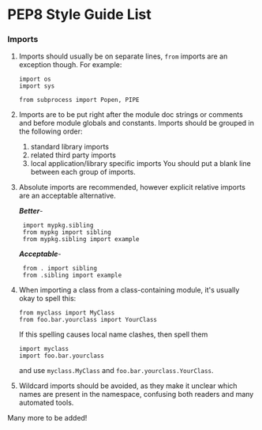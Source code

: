 # PEP8 Style Guide List

### Imports

1. Imports should usually be on separate lines, `from` imports  are an
 exception though. For example:

       import os
       import sys
       
       from subprocess import Popen, PIPE

2. Imports are to be put right after the module doc strings or comments and
 before module globals and constants.
     Imports should be grouped in the following order:

      1. standard library imports
      2. related third party imports
      3. local application/library specific imports
    You should put a blank line between each group of imports.
    
3. Absolute imports are recommended, however explicit relative imports are
 an acceptable alternative.
	
	***Better***-
 
	    import mypkg.sibling
	    from mypkg import sibling
	    from mypkg.sibling import example

	***Acceptable***-
	
		from . import sibling
		from .sibling import example
 
4. When importing a class from a class-containing module, it's usually okay to spell this:

       from myclass import MyClass
       from foo.bar.yourclass import YourClass
     
    If this spelling causes local name clashes, then spell them

       import myclass
       import foo.bar.yourclass
    and use `myclass.MyClass` and `foo.bar.yourclass.YourClass`.
 
 
5. Wildcard imports should be avoided, as they make it unclear which names are
  present in the namespace, confusing both readers and many automated tools.
    
		
    
Many more to be added!
